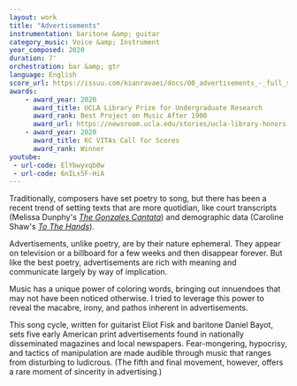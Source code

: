 ```yaml
---
layout: work
title: "Advertisements"
instrumentation: baritone &amp; guitar
category_music: Voice &amp; Instrument
year_composed: 2020
duration: 7'
orchestration: bar &amp; gtr
language: English
score_url: https://issuu.com/kianravaei/docs/00_advertisements_-_full_score_-_ed_4
awards:
    - award_year: 2020
      award_title: UCLA Library Prize for Undergraduate Research
      award_rank: Best Project on Music After 1900
      award_url: https://newsroom.ucla.edu/stories/ucla-library-honors-stellar-undergraduate-researchers
    - award_year: 2020
      award_title: KC VITAs Call for Scores
      award_rank: Winner
youtube:
 - url-code: ElYbwyxqb0w
 - url-code: 6nILx5F-HiA
---
```


Traditionally, composers have set poetry to song, but there has been a recent trend of setting texts that are more quotidian, like court transcripts (Melissa Dunphy's <a href="http://www.melissadunphy.com/composition.php?id=7" target="_blank"><i>The Gonzales Cantata</i></a>) and demographic data (Caroline Shaw's <a href="https://carolineshaw.com/tothehands/" target="_blank"><i>To The Hands</i></a>).

Advertisements, unlike poetry, are by their nature ephemeral. They appear on television or a billboard for a few weeks and then disappear forever. But like the best poetry, advertisements are rich with meaning and communicate largely by way of implication.

Music has a unique power of coloring words, bringing out innuendoes that may not have been noticed otherwise. I tried to leverage this power to reveal the macabre, irony, and pathos inherent in advertisements.

This song cycle, written for guitarist Eliot Fisk and baritone Daniel Bayot, sets five early American print advertisements found in nationally disseminated magazines and local newspapers. Fear-mongering, hypocrisy, and tactics of manipulation are made audible through music that ranges from disturbing to ludicrous. (The fifth and final movement, however, offers a rare moment of sincerity in advertising.)

<!--Facebook video-->
<!--
<div class="center flex-video">
    <iframe src="https://www.facebook.com/plugins/video.php?href=https%3A%2F%2Fwww.facebook.com%2Fuclalibrary%2Fvideos%2F866026133918646%2F&show_text=0&width=560" width="560" height="315" style="border:none;overflow:hidden" scrolling="no" frameborder="0" allowTransparency="true" allowFullScreen="true"></iframe>
</div>-->